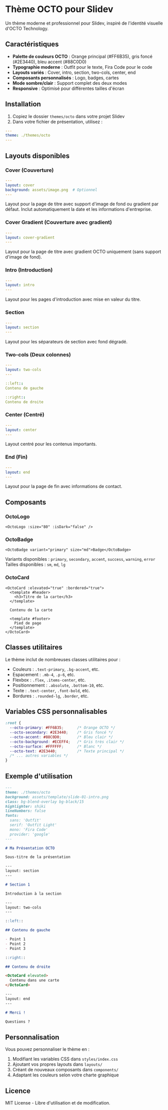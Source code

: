 # Thème OCTO pour Slidev

Un thème moderne et professionnel pour Slidev, inspiré de l'identité visuelle d'OCTO Technology.

## Caractéristiques

- **Palette de couleurs OCTO** : Orange principal (#FF6B35), gris foncé (#2E3440), bleu accent (#88C0D0)
- **Typographie moderne** : Outfit pour le texte, Fira Code pour le code
- **Layouts variés** : Cover, intro, section, two-cols, center, end
- **Composants personnalisés** : Logo, badges, cartes
- **Mode sombre/clair** : Support complet des deux modes
- **Responsive** : Optimisé pour différentes tailles d'écran

## Installation

1. Copiez le dossier `themes/octo` dans votre projet Slidev
2. Dans votre fichier de présentation, utilisez :

```yaml
---
theme: ./themes/octo
---
```

## Layouts disponibles

### Cover (Couverture)
```yaml
---
layout: cover
background: assets/image.png  # Optionnel
---
```
Layout pour la page de titre avec support d'image de fond ou gradient par défaut. Inclut automatiquement la date et les informations d'entreprise.

### Cover Gradient (Couverture avec gradient)
```yaml
---
layout: cover-gradient
---
```
Layout pour la page de titre avec gradient OCTO uniquement (sans support d'image de fond).

### Intro (Introduction)
```yaml
---
layout: intro
---
```
Layout pour les pages d'introduction avec mise en valeur du titre.

### Section
```yaml
---
layout: section
---
```
Layout pour les séparateurs de section avec fond dégradé.

### Two-cols (Deux colonnes)
```yaml
---
layout: two-cols
---

::left::
Contenu de gauche

::right::
Contenu de droite
```

### Center (Centré)
```yaml
---
layout: center
---
```
Layout centré pour les contenus importants.

### End (Fin)
```yaml
---
layout: end
---
```
Layout pour la page de fin avec informations de contact.

## Composants

### OctoLogo
```vue
<OctoLogo :size="80" :isDark="false" />
```

### OctoBadge
```vue
<OctoBadge variant="primary" size="md">Badge</OctoBadge>
```

Variants disponibles : `primary`, `secondary`, `accent`, `success`, `warning`, `error`
Tailles disponibles : `sm`, `md`, `lg`

### OctoCard
```vue
<OctoCard :elevated="true" :bordered="true">
  <template #header>
    <h3>Titre de la carte</h3>
  </template>
  
  Contenu de la carte
  
  <template #footer>
    Pied de page
  </template>
</OctoCard>
```

## Classes utilitaires

Le thème inclut de nombreuses classes utilitaires pour :
- Couleurs : `.text-primary`, `.bg-accent`, etc.
- Espacement : `.mb-4`, `.p-6`, etc.
- Flexbox : `.flex`, `.items-center`, etc.
- Positionnement : `.absolute`, `.bottom-10`, etc.
- Texte : `.text-center`, `.font-bold`, etc.
- Bordures : `.rounded-lg`, `.border`, etc.

## Variables CSS personnalisables

```css
:root {
  --octo-primary: #FF6B35;      /* Orange OCTO */
  --octo-secondary: #2E3440;    /* Gris foncé */
  --octo-accent: #88C0D0;       /* Bleu clair */
  --octo-background: #ECEFF4;   /* Gris très clair */
  --octo-surface: #FFFFFF;      /* Blanc */
  --octo-text: #2E3440;         /* Texte principal */
  /* ... autres variables */
}
```

## Exemple d'utilisation

```markdown
---
theme: ./themes/octo
background: assets/template/slide-01-intro.png
class: bg-blend-overlay bg-black/15
highlighter: shiki
lineNumbers: false
fonts:
  sans: 'Outfit'
  serif: 'Outfit Light'
  mono: 'Fira Code'
  provider: 'google'
---

# Ma Présentation OCTO

Sous-titre de la présentation

---
layout: section
---

# Section 1

Introduction à la section

---
layout: two-cols
---

::left::

## Contenu de gauche

- Point 1
- Point 2
- Point 3

::right::

## Contenu de droite

<OctoCard elevated>
  Contenu dans une carte
</OctoCard>

---
layout: end
---

# Merci !

Questions ?
```

## Personnalisation

Vous pouvez personnaliser le thème en :
1. Modifiant les variables CSS dans `styles/index.css`
2. Ajoutant vos propres layouts dans `layouts/`
3. Créant de nouveaux composants dans `components/`
4. Adaptant les couleurs selon votre charte graphique

## Licence

MIT License - Libre d'utilisation et de modification.